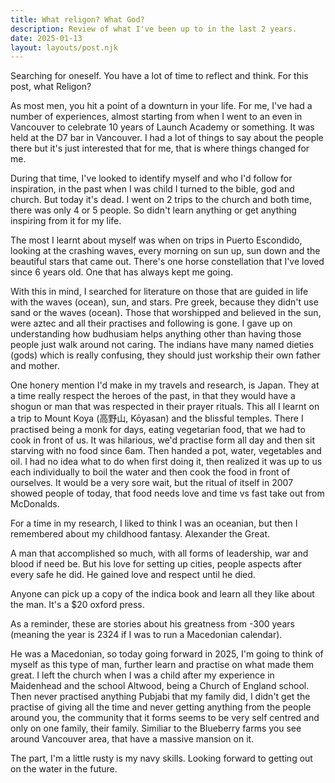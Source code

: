 ```yaml
---
title: What religon? What God?
description: Review of what I've been up to in the last 2 years.
date: 2025-01-13
layout: layouts/post.njk
---
```


Searching for oneself. You have a lot of time to reflect and think. For this post, what Religon?

As most men, you hit a point of a downturn in your life. For me, I've had a number of experiences, almost starting from when I went to an even in Vancouver to celebrate 10 years of Launch Academy or something. It was held at the D7 bar in Vancouver. I had a lot of things to say about the people there but it's just interested that for me, that is where things changed for me.

During that time, I've looked to identify myself and who I'd follow for inspiration, in the past when I was child I turned to the bible, god and church. But today it's dead. I went on 2 trips to the church and both time, there was only 4 or 5 people. So didn't learn anything or get anything inspiring from it for my life.

The most I learnt about myself was when on trips in Puerto Escondido, looking at the crashing waves, every morning on sun up, sun down and the beautiful stars that came out. There's one horse constellation that I've loved since 6 years old. One that has always kept me going.

With this in mind, I searched for literature on those that are guided in life with the waves (ocean), sun, and stars. Pre greek, because they didn't use sand or the waves (ocean). Those that worshipped and believed in the sun, were aztec and all their practises and following is gone. I gave up on understanding how budhusiam helps anything other than having those people just walk around not caring. The indians have many named dieties (gods) which is really confusing, they should just workship their own father and mother.

One honery mention I'd make in my travels and research, is Japan. They at a time really respect the heroes of the past, in that they would have a shogun or man that was respected in their prayer rituals. This all I learnt on a trip to Mount Koya (高野山, Kōyasan) and the blissful temples. There I practised being a monk for days, eating vegetarian food, that we had to cook in front of us. It was hilarious, we'd practise form all day and then sit starving with no food since 6am. Then handed a pot, water, vegetables and oil. I had no idea what to do when first doing it, then realized it was up to us each individually to boil the water and then cook the food in front of ourselves. It would be a very sore wait, but the ritual of itself in 2007 showed people of today, that food needs love and time vs fast take out from McDonalds.

For a time in my research, I liked to think I was an oceanian, but then I remembered about my childhood fantasy. Alexander the Great.

A man that accomplished so much, with all forms of leadership, war and blood if need be. But his love for setting up cities, people aspects after every safe he did. He gained love and respect until he died.

Anyone can pick up a copy of the indica book and learn all they like about the man. It's a $20 oxford press.

As a reminder, these are stories about his greatness from -300 years (meaning the year is 2324 if I was to run a Macedonian calendar).

He was a Macedonian, so today going forward in 2025, I'm going to think of myself as this type of man, further learn and practise on what made them great. I left the church when I was a child after my experience in Maidenhead and the school Altwood, being a Church of England school. Then never practised anything Pubjabi that my family did, I didn't get the practise of giving all the time and never getting anything from the people around you, the community that it forms seems to be very self centred and only on one family, their family. Similiar to the Blueberry farms you see around Vancouver area, that have a massive mansion on it.

The part, I'm a little rusty is my navy skills. Looking forward to getting out on the water in the future.
